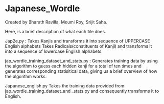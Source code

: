 # Japanese_Wordle
Created by Bharath Ravilla, Moumi Roy, Srijit Saha.

Here, is a brief description of what each file does.

Jap2e.py :
Takes Kanjis and transforms it into sequence of UPPERCASE English alphabets 
Takes Radicals(constituents of Kanji) and transforms it into a sequence of lowercase English alphabets 

jap_wordle_training_dataset_and_stats.py :
Generates training data by using the algorithm to guess each hidden kanji for a total of ten times and generates corresponding statisitical data, giving us a brief overview of how the algorithm works. 

Japanese_english.py
Takes the training data provided from jap_wordle_training_dataset_and _stats.py and consequently transforms it to English.

